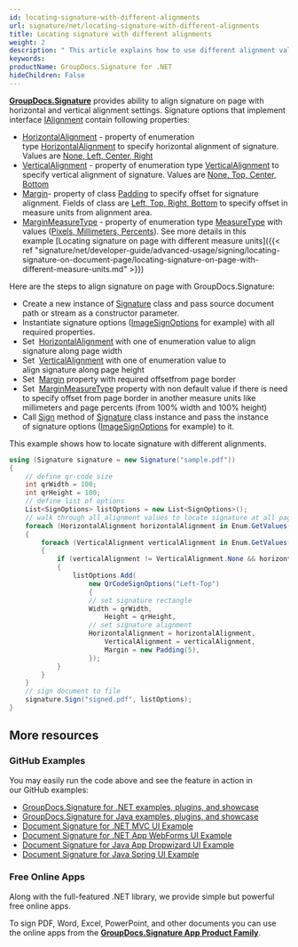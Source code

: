 ```yaml
---
id: locating-signature-with-different-alignments
url: signature/net/locating-signature-with-different-alignments
title: Locating signature with different alignments
weight: 2
description: " This article explains how to use different alignment values to locate signature on document page with GroupDocs.Signature API."
keywords: 
productName: GroupDocs.Signature for .NET
hideChildren: False
---
```

[**GroupDocs.Signature**](https://products.groupdocs.com/signature/net) provides ability to align signature on page with horizontal and vertical alignment settings. Signature options that implement interface [IAlignment](https://reference.groupdocs.com/signature/net/groupdocs.signature.domain/ialignment) contain following properties:

* [HorizontalAlignment](https://reference.groupdocs.com/signature/net/groupdocs.signature.options/imagesignoptions/horizontalalignment) - property of enumeration type [HorizontalAlignment](https://reference.groupdocs.com/signature/net/groupdocs.signature.domain/horizontalalignment) to specify horizontal alignment of signature. Values are [None, Left, Center, Right](https://reference.groupdocs.com/signature/net/groupdocs.signature.domain/horizontalalignment)
* [VerticalAlignment](https://reference.groupdocs.com/signature/net/groupdocs.signature.options/imagesignoptions/verticalalignment) - property of enumeration type [VerticalAlignment](https://reference.groupdocs.com/signature/net/groupdocs.signature.domain/verticalalignment) to specify vertical alignment of signature. Values are [None, Top, Center, Bottom](https://reference.groupdocs.com/signature/net/groupdocs.signature.domain/verticalalignment)
* [Margin](https://reference.groupdocs.com/signature/net/groupdocs.signature.options/imagesignoptions/margin)\- property of class [Padding](https://reference.groupdocs.com/signature/net/groupdocs.signature.domain/padding) to specify offset for signature alignment. Fields of class are [Left, Top, Right, Bottom](https://reference.groupdocs.com/signature/net/groupdocs.signature.domain/padding) to specify offset in measure units from alignment area.
* [MarginMeasureType](https://reference.groupdocs.com/signature/net/groupdocs.signature.options/imagesignoptions/marginmeasuretype) - property of enumeration type [MeasureType](https://reference.groupdocs.com/signature/net/groupdocs.signature.domain/measuretype) with values ([Pixels, Millimeters, Percents](https://reference.groupdocs.com/signature/net/groupdocs.signature.domain/measuretype)). See more details in this example [Locating signature on page with different measure units]({{< ref "signature/net/developer-guide/advanced-usage/signing/locating-signature-on-document-page/locating-signature-on-page-with-different-measure-units.md" >}})

Here are the steps to align signature on page with GroupDocs.Signature:

* Create a new instance of [Signature](https://reference.groupdocs.com/signature/net/groupdocs.signature/signature) class and pass source document path or stream as a constructor parameter.
* Instantiate signature options ([ImageSignOptions](https://reference.groupdocs.com/signature/net/groupdocs.signature.options/imagesignoptions) for example) with all required properties.
* Set  [HorizontalAlignment](https://reference.groupdocs.com/signature/net/groupdocs.signature.options/imagesignoptions/horizontalalignment) with one of enumeration value to align signature along page width
* Set  [VerticalAlignment](https://reference.groupdocs.com/signature/net/groupdocs.signature.options/imagesignoptions/verticalalignment) with one of enumeration value to align signature along page height
* Set  [Margin](https://reference.groupdocs.com/signature/net/groupdocs.signature.options/imagesignoptions/margin) property with required offsetfrom page border
* Set  [MarginMeasureType](https://reference.groupdocs.com/signature/net/groupdocs.signature.options/imagesignoptions/marginmeasuretype) property with non default value if there is need to specify offset from page border in another measure units like millimeters and page percents (from 100% width and 100% height)
* Call [Sign](https://reference.groupdocs.com/signature/net/groupdocs.signature/signature/sign/) method of [Signature](https://reference.groupdocs.com/signature/net/groupdocs.signature/signature) class instance and pass the instance of signature options ([ImageSignOptions](https://reference.groupdocs.com/signature/net/groupdocs.signature.options/imagesignoptions) for example) to it.

This example shows how to locate signature with different alignments.

```csharp
using (Signature signature = new Signature("sample.pdf"))
{
    // define qr-code size
    int qrWidth = 100;
    int qrHeight = 100;
    // define list of options
    List<SignOptions> listOptions = new List<SignOptions>();
    // walk through all alignment values to locate signature at all page alignment areas
    foreach (HorizontalAlignment horizontalAlignment in Enum.GetValues(typeof(HorizontalAlignment)))
    {
        foreach (VerticalAlignment verticalAlignment in Enum.GetValues(typeof(VerticalAlignment)))
        {
            if (verticalAlignment != VerticalAlignment.None && horizontalAlignment != HorizontalAlignment.None)
            {
                listOptions.Add(
                    new QrCodeSignOptions("Left-Top")
                    {
                    // set signature rectangle
                    Width = qrWidth,
                        Height = qrHeight,
                    // set signature alignment
                    HorizontalAlignment = horizontalAlignment,
                        VerticalAlignment = verticalAlignment,
                        Margin = new Padding(5),
                    });
            }
        }
    }
    // sign document to file
    signature.Sign("signed.pdf", listOptions);
}
```

## More resources

### GitHub Examples

You may easily run the code above and see the feature in action in our GitHub examples:

* [GroupDocs.Signature for .NET examples, plugins, and showcase](https://github.com/groupdocs-signature/GroupDocs.Signature-for-.NET)
* [GroupDocs.Signature for Java examples, plugins, and showcase](https://github.com/groupdocs-signature/GroupDocs.Signature-for-Java)
* [Document Signature for .NET MVC UI Example](https://github.com/groupdocs-signature/GroupDocs.Signature-for-.NET-MVC)
* [Document Signature for .NET App WebForms UI Example](https://github.com/groupdocs-signature/GroupDocs.Signature-for-.NET-WebForms)
* [Document Signature for Java App Dropwizard UI Example](https://github.com/groupdocs-signature/GroupDocs.Signature-for-Java-Dropwizard)
* [Document Signature for Java Spring UI Example](https://github.com/groupdocs-signature/GroupDocs.Signature-for-Java-Spring)

### Free Online Apps

Along with the full-featured .NET library, we provide simple but powerful free online apps.

To sign PDF, Word, Excel, PowerPoint, and other documents you can use the online apps from the **[GroupDocs.Signature App Product Family](https://products.groupdocs.app/signature/family)**.
